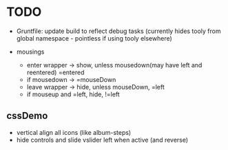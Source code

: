 # TODO

+ Gruntfile: update build to reflect debug tasks
  (currently hides tooly from global namespace - pointless if 
  using tooly elsewhere)

+ mousings

  - enter wrapper -> show, unless mousedown(may have left and reentered) =entered
  - if mousedown  -> =mouseDown
  - leave wrapper -> hide, unless mouseDown, =left
  - if mouseup and =left, hide, !=left  

## cssDemo

+ vertical align all icons (like album-steps)
+ hide controls and slide vslider left when active (and reverse)
